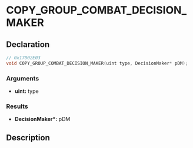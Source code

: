 # COPY_GROUP_COMBAT_DECISION_MAKER

## Declaration
```cpp
// 0x17002E03
void COPY_GROUP_COMBAT_DECISION_MAKER(uint type, DecisionMaker* pDM);
```

### Arguments
- **uint:** type

### Results
- **DecisionMaker\*:** pDM

## Description
